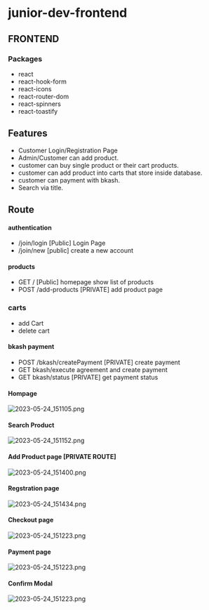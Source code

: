 # junior-dev-frontend

## FRONTEND

### Packages
- react
- react-hook-form
- react-icons
- react-router-dom
- react-spinners
- react-toastify


## Features
- Customer Login/Registration Page
- Admin/Customer can add product.
- customer can buy single product or their cart products.
- customer can add product into carts that store inside database.
- customer can payment with bkash.
- Search via title.



## Route

#### authentication
- /join/login [Public] Login Page
- /join/new [public] create a new account


#### products

- GET / [Public] homepage show list of products
- POST /add-products [PRIVATE] add product page

### carts
- add Cart 
- delete cart

#### bkash payment
- POST /bkash/createPayment [PRIVATE] create payment
- GET bkash/execute agreement and create payment
- GET bkash/status [PRIVATE] get payment status


#### Hompage
![2023-05-24_151105.png](public%2F2023-05-24_151105.png)


#### Search Product
![2023-05-24_151152.png](public%2F2023-05-24_151152.png)


#### Add Product page [PRIVATE ROUTE]
![2023-05-24_151400.png](public%2F2023-05-24_151400.png)


#### Regstration page
![2023-05-24_151434.png](public%2F2023-05-24_151434.png)


#### Checkout page
![2023-05-24_151223.png](public%2F2023-05-24_151223.png)



#### Payment page
![2023-05-24_151223.png](public/2023-05-24_205258.png)


#### Confirm Modal
![2023-05-24_151223.png](public/2023-05-24_210306.png)

